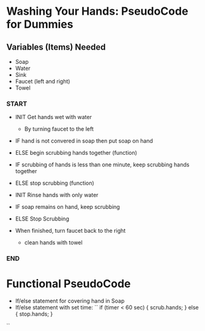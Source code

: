 # Washing Your Hands: PseudoCode for Dummies

## Variables (Items) Needed
  - Soap
  - Water
  - Sink
  - Faucet (left and right)
  - Towel
  
### START
  - INIT Get hands wet with water
    * By turning faucet to the left
   
  - IF hand is not convered in soap
    then put soap on hand
  - ELSE begin scrubbing hands together (function)

  - IF scrubbing of hands is less than one minute,
    keep scrubbing hands together
  - ELSE stop scrubbing (function)
  
  - INIT Rinse hands with only water
  
   - IF soap remains on hand, keep scrubbing
   - ELSE Stop Scrubbing
    
  - When finished, turn faucet back to the right
    * clean hands with towel
### END

# Functional PseudoCode

 - If/else statement for covering hand in Soap
 - If/else statement with set time:
  ``  if (timer < 60 sec) {
      scrub.hands;
      } else {
       stop.hands; 
        } 
        
  ``
        

